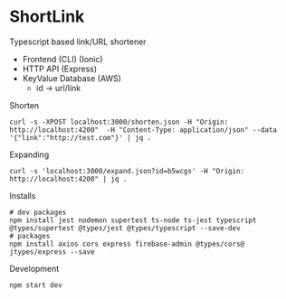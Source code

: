 # ShortLink

Typescript based link/URL shortener

- Frontend (CLI) (Ionic)
- HTTP API (Express)
- KeyValue Database (AWS)
  - id -> url/link

Shorten

    curl -s -XPOST localhost:3000/shorten.json -H "Origin: http://localhost:4200"  -H "Content-Type: application/json" --data '{"link":"http://test.com"}' | jq .

Expanding

    curl -s 'localhost:3000/expand.json?id=b5wcgs' -H "Origin: http://localhost:4200" | jq .

Installs

    # dev packages
    npm install jest nodemon supertest ts-node ts-jest typescript @types/supertest @types/jest @types/typescript --save-dev
    # packages
    npm install axios cors express firebase-admin @types/cors@ jtypes/express --save

Development

    npm start dev
